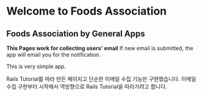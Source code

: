 # Welcome to Foods Association
## Foods Association by General Apps

**This Pages work for collecting users' email**
If new email is submitted, the app will email you for the notification.

This is very simple app.

Rails Tutorial를 따라 만든 페이지고 단순한 이메일 수집 기능만 구현했습니다. 이메일 수집 구현부터 시작해서 역방향으로 Rails Tutorial을 따라가려고 합니다.